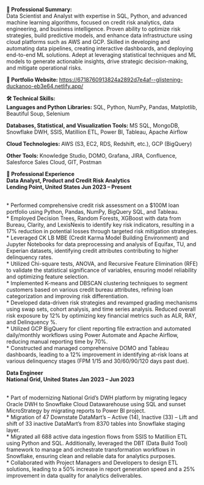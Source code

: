 <b>  💼 Professional Summary: </b> 
<br> Data Scientist and Analyst with expertise in SQL, Python, and advanced machine learning algorithms, focused on credit risk analytics, data engineering, and business intelligence. Proven ability to optimize risk strategies, build predictive models, and enhance data infrastructure using cloud platforms such as AWS and GCP. Skilled in developing and automating data pipelines, creating interactive dashboards, and deploying end-to-end ML solutions. Adept at leveraging statistical techniques and ML models to generate actionable insights, drive strategic decision-making, and mitigate operational risks.

<b>  💼 Portfolio Website: </b> 
https://6718760913824a2892d7e4af--glistening-duckanoo-eb3e64.netlify.app/

<b> 🛠 Technical Skills: </b>
<br> <b> Languages and Python Libraries: </b>
SQL, Python, NumPy, Pandas, Matplotlib, Beautiful Soup, Selenium

<b> Databases, Statistical, and Visualization Tools: </b> 
MS SQL, MongoDB, Snowflake DWH, SSIS, Matillion ETL, Power BI, Tableau, Apache Airflow

<b> Cloud Technologies: </b> 
AWS (S3, EC2, RDS, Redshift, etc.), GCP (BigQuery)

<b> Other Tools: </b> 
Knowledge Studio, DOMO, Grafana, JIRA, Confluence, Salesforce Sales Cloud, GIT, Postman

<b> 💼 Professional Experience </b> 
<br> <b> Data Analyst, Product and Credit Risk Analytics </b> 
<br> <b> Lending Point, United States </b>
<b> Jun 2023 – Present </b> 

<br> * Performed comprehensive credit risk assessment on a $100M loan portfolio using Python, Pandas, NumPy, BigQuery SQL, and Tableau.
<br> * Employed Decision Trees, Random Forests, XGBoost with data from Bureau, Clarity, and LexisNexis to identify key risk indicators, resulting in a 17% reduction in potential losses through targeted risk mitigation strategies.
<br> * Leveraged CK LB MBE (Credit Karma Model Building Environment) and Jupyter Notebooks for data preprocessing and analysis of Equifax, TU, and Experian datasets, identifying credit attributes contributing to higher delinquency rates.
<br> * Utilized Chi-square tests, ANOVA, and Recursive Feature Elimination (RFE) to validate the statistical significance of variables, ensuring model reliability and optimizing feature selection.
<br> * Implemented K-means and DBSCAN clustering techniques to segment customers based on various credit bureau attributes, refining loan categorization and improving risk differentiation.
<br> * Developed data-driven risk strategies and revamped grading mechanisms using swap sets, cohort analysis, and time series analysis. Reduced overall risk exposure by 12% by optimizing key financial metrics such as ALR, RAY, and Delinquency %.
<br> * Utilized GCP BigQuery for client reporting file extraction and automated daily/monthly workflows using Power Automate and Apache Airflow, reducing manual reporting time by 70%.
<br> * Constructed and managed comprehensive DOMO and Tableau dashboards, leading to a 12% improvement in identifying at-risk loans at various delinquency stages (FPM 1/15 and 30/60/90/120 days past due).

<b> Data Engineer </b> 
<br> <b> National Grid, United States </b> 
<b> Jan 2023 – Jun 2023 </b> 

<br> * Part of modernizing National Grid’s DWH platform by migrating legacy Oracle DWH to Snowflake Cloud Datawarehouse using SQL and sunset MicroStrategy by migrating reports to Power BI project.
<br> * Migration of 47 Downstate DataMart’s – Active (14), Inactive (33) – Lift and shift of 33 inactive DataMart’s from 8370 tables into Snowflake staging layer.
<br> * Migrated all 688 active data ingestion flows from SSIS to Matillion ETL using Python and SQL. Additionally, leveraged the DBT (Data Build Tool) framework to manage and orchestrate transformation workflows in Snowflake, ensuring clean and reliable data for analytics purposes.
<br> * Collaborated with Project Managers and Developers to design ETL solutions, leading to a 50% increase in report generation speed and a 25% improvement in data quality for analytics deliverables.
